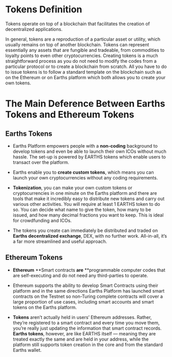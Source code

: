 # Tokens Definition

Tokens operate on top of a blockchain that facilitates the creation of decentralized applications.

In general, tokens are a reproduction of a particular asset or utility, which usually remains on top of another blockchain. Tokens can represent essentially any assets that are fungible and tradeable, from commodities to loyalty points to even other cryptocurrencies. Creating tokens is a much straightforward process as you do not need to modify the codes from a particular protocol or to create a blockchain from scratch. All you have to do to issue tokens is to follow a standard template on the blockchain such as on the Ethereum or on Earths platform which both allows you to create your own tokens.

# The Main Deference Between Earths Tokens and Ethereum Tokens

## Earths Tokens

* Earths Platform empowers people with a **non-coding** background to develop tokens and even be able to launch their own ICOs without much hassle. The set-up is powered by EARTHS tokens which enable users to transact over the platform.

* Earths enable you to **create custom tokens**, which means you can launch your own cryptocurrencies without any coding requirements.

* **Tokenization**, you can make your own custom tokens or cryptocurrencies in one minute on the Earths platform and there are tools that make it incredibly easy to distribute new tokens and carry out various other activities. You will require at least 1 EARTHS token to do so. You can decide what name to give the token, how many to be issued, and how many decimal fractions you want to keep. This is ideal for crowdfunding and ICOs.

* The tokens you create can immediately be distributed and traded on **Earths decentralized exchange**, DEX, with no further work. All-in-all, it’s a far more streamlined and useful approach.

## Ethereum Tokens

* **Ethereum** **Smart contracts **are** **programmable computer codes that are self-executing and do not need any third-parties to operate.
* Ethereum supports the ability to develop Smart Contracts using their platform and in the same directions Earths Platform has launched smart contracts on the Testnet so non-Turing complete contracts will cover a large proportion of use cases, including smart accounts and smart tokens on the Earths platform.

* **Tokens** aren’t actually held in users’ Ethereum addresses. Rather, they’re registered to a smart contract and every time you move them, you’re really just updating the information that smart contract records. **Earths tokens**, however, are like EARTHS itself  — meaning they are treated exactly the same and are held in your address, while the platform still supports token creation in the core and from the standard Earths wallet.



